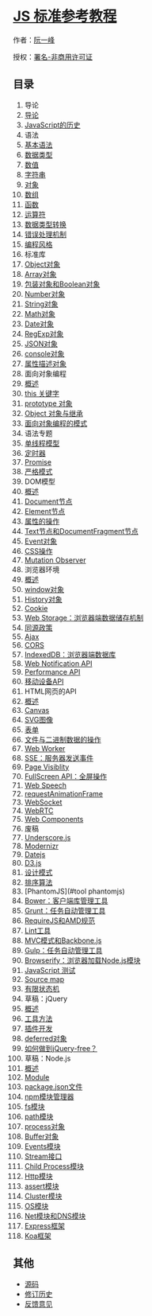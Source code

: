 # [JS 标准参考教程](./)

作者：[阮一峰](http://www.ruanyifeng.com)

授权：[署名-非商用许可证](http://creativecommons.org/licenses/by-nc/4.0/)

## 目录
1. 导论
  1. [导论](#introduction/intro)
  1. [JavaScript的历史](#introduction/history)
1. 语法
  1. [基本语法](#grammar/basic)
  1. [数据类型](#grammar/types)
  1. [数值](#grammar/number)
  1. [字符串](#grammar/string)
  1. [对象](#grammar/object)
  1. [数组](#grammar/array)
  1. [函数](#grammar/function)
  1. [运算符](#grammar/operator)
  1. [数据类型转换](#grammar/conversion)
  1. [错误处理机制](#grammar/error)
  1. [编程风格](#grammar/style)
1. 标准库
  1. [Object对象](#stdlib/object)
  1. [Array对象](#stdlib/array)
  1. [包装对象和Boolean对象](#stdlib/wrapper)
  1. [Number对象](#stdlib/number)
  1. [String对象](#stdlib/string)
  1. [Math对象](#stdlib/math)
  1. [Date对象](#stdlib/date)
  1. [RegExp对象](#stdlib/regexp)
  1. [JSON对象](#stdlib/json)
  1. [console对象](#stdlib/console)
  1. [属性描述对象](#stdlib/attributes)
1. 面向对象编程
  1. [概述](#oop/basic)
  1. [this 关键字](#oop/this)
  1. [prototype 对象](#oop/prototype)
  1. [Object 对象与继承](#oop/object)
  1. [面向对象编程的模式](#oop/pattern)
1. 语法专题
  1. [单线程模型](#advanced/single-thread)
  1. [定时器](#advanced/timer)
  1. [Promise](#advanced/promise)
  1. [严格模式](#advanced/strict)
1. DOM模型
  1. [概述](#dom/node)
  1. [Document节点](#dom/document)
  1. [Element节点](#dom/element)
  1. [属性的操作](#dom/attribute)
  1. [Text节点和DocumentFragment节点](#dom/text)
  1. [Event对象](#dom/event)
  1. [CSS操作](#dom/css)
  1. [Mutation Observer](#dom/mutationobserver)
1. 浏览器环境
  1. [概述](#bom/engine)
  1. [window对象](#bom/window)
  1. [History对象](#bom/history)
  1. [Cookie](#bom/cookie)
  1. [Web Storage：浏览器端数据储存机制](#bom/webstorage)
  1. [同源政策](#bom/same-origin)
  1. [Ajax](#bom/ajax)
  1. [CORS](#bom/cors)
  1. [IndexedDB：浏览器端数据库](#bom/indexeddb)
  1. [Web Notification API](#bom/notification)
  1. [Performance API](#bom/performance)
  1. [移动设备API](#bom/mobile)
1. HTML网页的API
  1. [概述](#htmlapi/elements)
  1. [Canvas](#htmlapi/canvas)
  1. [SVG图像](#htmlapi/svg)
  1. [表单](#htmlapi/form)
  1. [文件与二进制数据的操作](#htmlapi/file)
  1. [Web Worker](#htmlapi/webworker)
  1. [SSE：服务器发送事件](#htmlapi/eventsource)
  1. [Page Visiblity](#htmlapi/pagevisibility)
  1. [FullScreen API：全屏操作](#htmlapi/fullscreen)
  1. [Web Speech](#htmlapi/webspeech)
  1. [requestAnimationFrame](#htmlapi/requestanimationframe)
  1. [WebSocket](#htmlapi/websocket)
  1. [WebRTC](#htmlapi/webrtc)
  1. [Web Components](#htmlapi/webcomponents)
1. 废稿
  1. [Underscore.js](#library/underscore)
  1. [Modernizr](#library/modernizr)
  1. [Datejs](#library/datejs)
  1. [D3.js](#library/d3)
  1. [设计模式](#library/designpattern)
  1. [排序算法](#library/sorting)
  1. [PhantomJS](#tool phantomjs)
  1. [Bower：客户端库管理工具](#tool/bower)
  1. [Grunt：任务自动管理工具](#tool/grunt)
  1. [RequireJS和AMD规范](#tool/requirejs)
  1. [Lint工具](#tool/lint)
  1. [MVC模式和Backbone.js](#advanced/backbonejs)
  1. [Gulp：任务自动管理工具](#tool/gulp)
  1. [Browserify：浏览器加载Node.js模块](#tool/browserify)
  1. [JavaScript 测试](#tool/testing)
  1. [Source map](#tool/sourcemap)
  1. [有限状态机](#advanced/fsm)
1. 草稿：jQuery
  1. [概述](#jquery/basic)
  1. [工具方法](#jquery/utility)
  1. [插件开发](#jquery/plugin)
  1. [deferred对象](#jquery/deferred)
  1. [如何做到jQuery-free？](#jquery/jquery-free)
1. 草稿：Node.js
  1. [概述](#nodejs/basic)
  1. [Module](#nodejs/module)
  1. [package.json文件](#nodejs/packagejson)
  1. [npm模块管理器](#nodejs/npm)
  1. [fs模块](#nodejs/fs)
  1. [path模块](#nodejs/path)
  1. [process对象](#nodejs/process)
  1. [Buffer对象](#nodejs/buffer)
  1. [Events模块](#nodejs/events)
  1. [Stream接口](#nodejs/stream)
  1. [Child Process模块](#nodejs/child-process)
  1. [Http模块](#nodejs/http)
  1. [assert模块](#nodejs/assert)
  1. [Cluster模块](#nodejs/cluster)
  1. [OS模块](#nodejs/os)
  1. [Net模块和DNS模块](#nodejs/net)
  1. [Express框架](#nodejs/express)
  1. [Koa框架](#nodejs/koa)

## 其他
- [源码](http://github.com/ruanyf/es6tutorial/)
- [修订历史](https://github.com/ruanyf/es6tutorial/commits/gh-pages)
- [反馈意见](https://github.com/ruanyf/es6tutorial/issues)

